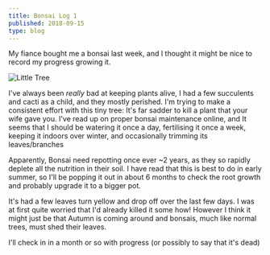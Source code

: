 ```yaml
---
title: Bonsai Log 1
published: 2018-09-15
type: blog
---
```


My fiance bought me a bonsai last week, and I thought it might be nice to record my progress growing it.

![Little Tree](Bonsai2)

I've always been _really_ bad at keeping plants alive, I had a few succulents and cacti as a child, and they mostly perished. I'm trying to make a consistent effort with this tiny tree: It's far sadder to kill a plant that your wife gave you. I've read up on proper bonsai maintenance online, and It seems that I should be watering it once a day, fertilising it once a week, keeping it indoors over winter, and occasionally trimming its leaves/branches

Apparently, Bonsai need repotting once ever ~2 years, as they so rapidly deplete all the nutrition in their soil. I have read that this is best to do in early summer, so I'll be popping it out in about 6 months to check the root growth and probably upgrade it to a bigger pot.

It's had a few leaves turn yellow and drop off over the last few days. I was at first quite worried that I'd already killed it some how! However I think it might just be that Autumn is coming around and bonsais, much like normal trees, must shed their leaves.

I'll check in in a month or so with progress (or possibly to say that it's dead)
